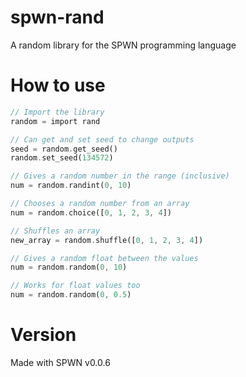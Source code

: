 # spwn-rand
A random library for the SPWN programming language

# How to use
```rust
// Import the library
random = import rand

// Can get and set seed to change outputs
seed = random.get_seed()
random.set_seed(134572)

// Gives a random number in the range (inclusive)
num = random.randint(0, 10)

// Chooses a random number from an array
num = random.choice([0, 1, 2, 3, 4])

// Shuffles an array
new_array = random.shuffle([0, 1, 2, 3, 4])

// Gives a random float between the values
num = random.random(0, 10)

// Works for float values too
num = random.random(0, 0.5)
```

# Version
Made with SPWN v0.0.6
